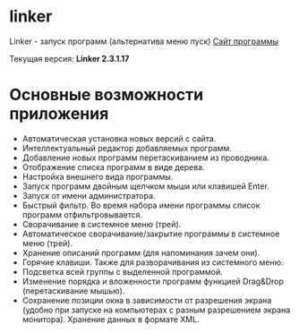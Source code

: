 # linker
Linker - запуск программ (альтернатива меню пуск)
[Сайт программы](http://optitrex.ru)

Текущая версия: **Linker 2.3.1.17**

# Основные возможности приложения

*	Автоматическая установка новых версий с сайта.
*	Интеллектуальный редактор добавляемых программ.
*	Добавление новых программ перетаскиванием из проводника.
*	Отображение списка программ в виде дерева.
*	Настройка внешнего вида программы.
*	Запуск программ двойным щелчком мыши или клавишей Enter.
*	Запуск от имени администратора.
*	Быстрый фильтр. Во время набора имени программы список программ отфильтровывается.
*	Сворачивание в системное меню (трей).
*	Автоматическое сворачивание/закрытие программы в системное меню (трей).
*	Хранение описаний программ (для напоминания зачем они).
*	Горячие клавиши. Также для разворачивания из системного меню.
*	Подсветка всей группы с выделенной программой.
*	Изменение порядка и вложенности программ функцией Drag&Drop (перетаскивание мышью).
*	Сохранение позиции окна в зависимости от разрешения экрана (удобно при запуске на компьютерах с разным разрешением экрана монитора). Хранение данных в формате XML.

